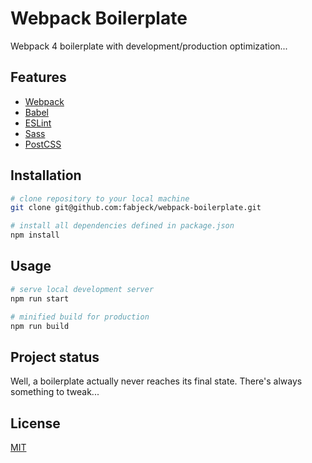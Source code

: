 # Webpack Boilerplate #

Webpack 4 boilerplate with development/production optimization...

## Features ##

 *  [Webpack](https://webpack.js.org/)
 *  [Babel](https://babeljs.io/)
 *  [ESLint](https://eslint.org/)
 *  [Sass](https://sass-lang.com/)
 *  [PostCSS](https://postcss.org/)

## Installation ##

```bash
# clone repository to your local machine
git clone git@github.com:fabjeck/webpack-boilerplate.git

# install all dependencies defined in package.json
npm install
```

## Usage ##

```bash
# serve local development server
npm run start
```
```bash
# minified build for production
npm run build
```
## Project status ##
Well, a boilerplate actually never reaches its final state. There's always something to tweak...

## License
[MIT](https://choosealicense.com/licenses/mit/)